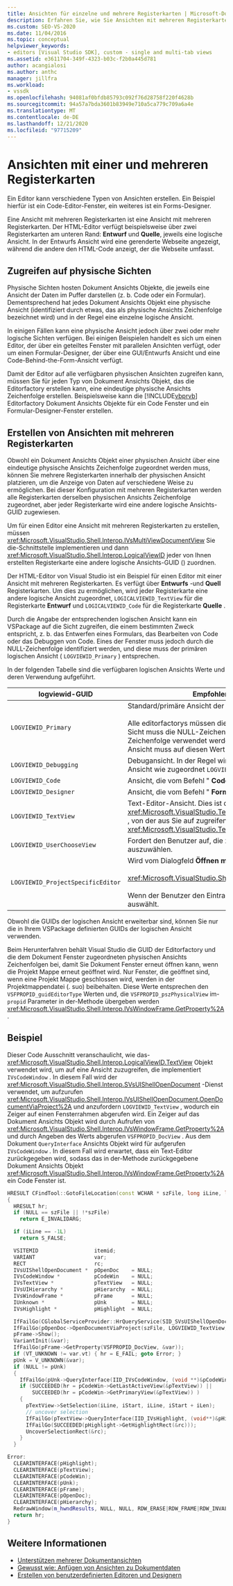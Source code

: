 ```yaml
---
title: Ansichten für einzelne und mehrere Registerkarten | Microsoft-Dokumentation
description: Erfahren Sie, wie Sie Ansichten mit mehreren Registerkarten in Editoren implementieren, z. b. in einem Code-Editor Fenster und einem Forms-Designer
ms.custom: SEO-VS-2020
ms.date: 11/04/2016
ms.topic: conceptual
helpviewer_keywords:
- editors [Visual Studio SDK], custom - single and multi-tab views
ms.assetid: e3611704-349f-4323-b03c-f2b0a445d781
author: acangialosi
ms.author: anthc
manager: jillfra
ms.workload:
- vssdk
ms.openlocfilehash: 94081af0bfdb85793c092f76d28758f220f4628b
ms.sourcegitcommit: 94a57a7bda3601b83949e710a5ca779c709a6a4e
ms.translationtype: MT
ms.contentlocale: de-DE
ms.lasthandoff: 12/21/2020
ms.locfileid: "97715209"
---
```

# <a name="single-and-multi-tab-views"></a>Ansichten mit einer und mehreren Registerkarten
Ein Editor kann verschiedene Typen von Ansichten erstellen. Ein Beispiel hierfür ist ein Code-Editor-Fenster, ein weiteres ist ein Forms-Designer.

 Eine Ansicht mit mehreren Registerkarten ist eine Ansicht mit mehreren Registerkarten. Der HTML-Editor verfügt beispielsweise über zwei Registerkarten am unteren Rand: **Entwurf** und **Quelle**, jeweils eine logische Ansicht. In der Entwurfs Ansicht wird eine gerenderte Webseite angezeigt, während die andere den HTML-Code anzeigt, der die Webseite umfasst.

## <a name="accessing-physical-views"></a>Zugreifen auf physische Sichten
 Physische Sichten hosten Dokument Ansichts Objekte, die jeweils eine Ansicht der Daten im Puffer darstellen (z. b. Code oder ein Formular). Dementsprechend hat jedes Dokument Ansichts Objekt eine physische Ansicht (identifiziert durch etwas, das als physische Ansichts Zeichenfolge bezeichnet wird) und in der Regel eine einzelne logische Ansicht.

 In einigen Fällen kann eine physische Ansicht jedoch über zwei oder mehr logische Sichten verfügen. Bei einigen Beispielen handelt es sich um einen Editor, der über ein geteiltes Fenster mit parallelen Ansichten verfügt, oder um einen Formular-Designer, der über eine GUI/Entwurfs Ansicht und eine Code-Behind-the-Form-Ansicht verfügt.

 Damit der Editor auf alle verfügbaren physischen Ansichten zugreifen kann, müssen Sie für jeden Typ von Dokument Ansichts Objekt, das die Editorfactory erstellen kann, eine eindeutige physische Ansichts Zeichenfolge erstellen. Beispielsweise kann die [!INCLUDE[vbprvb](../code-quality/includes/vbprvb_md.md)] Editorfactory Dokument Ansichts Objekte für ein Code Fenster und ein Formular-Designer-Fenster erstellen.

## <a name="creating-multi-tabbed-views"></a>Erstellen von Ansichten mit mehreren Registerkarten
 Obwohl ein Dokument Ansichts Objekt einer physischen Ansicht über eine eindeutige physische Ansichts Zeichenfolge zugeordnet werden muss, können Sie mehrere Registerkarten innerhalb der physischen Ansicht platzieren, um die Anzeige von Daten auf verschiedene Weise zu ermöglichen. Bei dieser Konfiguration mit mehreren Registerkarten werden alle Registerkarten derselben physischen Ansichts Zeichenfolge zugeordnet, aber jeder Registerkarte wird eine andere logische Ansichts-GUID zugewiesen.

 Um für einen Editor eine Ansicht mit mehreren Registerkarten zu erstellen, müssen <xref:Microsoft.VisualStudio.Shell.Interop.IVsMultiViewDocumentView> Sie die-Schnittstelle implementieren und dann <xref:Microsoft.VisualStudio.Shell.Interop.LogicalViewID> jeder von Ihnen erstellten Registerkarte eine andere logische Ansichts-GUID () zuordnen.

 Der HTML-Editor von Visual Studio ist ein Beispiel für einen Editor mit einer Ansicht mit mehreren Registerkarten. Es verfügt über **Entwurfs** -und **Quell** Registerkarten. Um dies zu ermöglichen, wird jeder Registerkarte eine andere logische Ansicht zugeordnet, `LOGICALVIEWID_TextView` für die Registerkarte **Entwurf** und `LOGICALVIEWID_Code` für die Registerkarte **Quelle** .

 Durch die Angabe der entsprechenden logischen Ansicht kann ein VSPackage auf die Sicht zugreifen, die einem bestimmten Zweck entspricht, z. b. das Entwerfen eines Formulars, das Bearbeiten von Code oder das Debuggen von Code. Eines der Fenster muss jedoch durch die NULL-Zeichenfolge identifiziert werden, und diese muss der primären logischen Ansicht ( `LOGVIEWID_Primary` ) entsprechen.

 In der folgenden Tabelle sind die verfügbaren logischen Ansichts Werte und deren Verwendung aufgeführt.

|logviewid-GUID|Empfohlene Verwendung|
|--------------------|---------------------|
|`LOGVIEWID_Primary`|Standard/primäre Ansicht der Editorfactory.<br /><br /> Alle editorfactorys müssen diesen Wert unterstützen. In dieser Sicht muss die NULL-Zeichenfolge als physische Ansichts Zeichenfolge verwendet werden. Mindestens eine logische Ansicht muss auf diesen Wert festgelegt werden.|
|`LOGVIEWID_Debugging`|Debugansicht. In der Regel wird `LOGVIEWID_Debugging` der gleichen Ansicht wie zugeordnet `LOGVIEWID_Code` .|
|`LOGVIEWID_Code`|Ansicht, die vom Befehl " **Code anzeigen** " gestartet wird.|
|`LOGVIEWID_Designer`|Ansicht, die vom Befehl " **Formular anzeigen** " gestartet wird.|
|`LOGVIEWID_TextView`|Text-Editor-Ansicht. Dies ist die Ansicht, die zurückgibt <xref:Microsoft.VisualStudio.TextManager.Interop.IVsCodeWindow> , von der aus Sie auf zugreifen können <xref:Microsoft.VisualStudio.TextManager.Interop.IVsTextView> .|
|`LOGVIEWID_UserChooseView`|Fordert den Benutzer auf, die zu verwendende Ansicht auszuwählen.|
|`LOGVIEWID_ProjectSpecificEditor`|Wird vom Dialogfeld **Öffnen mit** an<br /><br /> <xref:Microsoft.VisualStudio.Shell.Interop.IVsProject.OpenItem%2A><br /><br /> Wenn der Benutzer den Eintrag "(Projekt Standard-Editor)" auswählt.|

 Obwohl die GUIDs der logischen Ansicht erweiterbar sind, können Sie nur die in Ihrem VSPackage definierten GUIDs der logischen Ansicht verwenden.

 Beim Herunterfahren behält Visual Studio die GUID der Editorfactory und die dem Dokument Fenster zugeordneten physischen Ansichts Zeichenfolgen bei, damit Sie Dokument Fenster erneut öffnen kann, wenn die Projekt Mappe erneut geöffnet wird. Nur Fenster, die geöffnet sind, wenn eine Projekt Mappe geschlossen wird, werden in der Projektmappendatei (. suo) beibehalten. Diese Werte entsprechen den `VSFPROPID_guidEditorType` Werten und, die `VSFPROPID_pszPhysicalView` im- `propid` Parameter in der-Methode übergeben werden <xref:Microsoft.VisualStudio.Shell.Interop.IVsWindowFrame.GetProperty%2A> .

## <a name="example"></a>Beispiel
 Dieser Code Ausschnitt veranschaulicht, wie das- <xref:Microsoft.VisualStudio.Shell.Interop.LogicalViewID.TextView> Objekt verwendet wird, um auf eine Ansicht zuzugreifen, die implementiert `IVsCodeWindow` . In diesem Fall wird der <xref:Microsoft.VisualStudio.Shell.Interop.SVsUIShellOpenDocument> -Dienst verwendet, um aufzurufen <xref:Microsoft.VisualStudio.Shell.Interop.IVsUIShellOpenDocument.OpenDocumentViaProject%2A> und anzufordern `LOGVIEWID_TextView` , wodurch ein Zeiger auf einen Fensterrahmen abgerufen wird. Ein Zeiger auf das Dokument Ansichts Objekt wird durch Aufrufen von <xref:Microsoft.VisualStudio.Shell.Interop.IVsWindowFrame.GetProperty%2A> und durch Angeben des Werts abgerufen `VSFPROPID_DocView` . Aus dem Dokument `QueryInterface` Ansichts Objekt wird für aufgerufen `IVsCodeWindow` . In diesem Fall wird erwartet, dass ein Text-Editor zurückgegeben wird, sodass das in der-Methode zurückgegebene Dokument Ansichts Objekt <xref:Microsoft.VisualStudio.Shell.Interop.IVsWindowFrame.GetProperty%2A> ein Code Fenster ist.

```cpp
HRESULT CFindTool::GotoFileLocation(const WCHAR * szFile, long iLine, long iStart, long iLen)
{
  HRESULT hr;
  if (NULL == szFile || !*szFile)
    return E_INVALIDARG;

  if (iLine == -1L)
    return S_FALSE;

  VSITEMID                  itemid;
  VARIANT                   var;
  RECT                      rc;
  IVsUIShellOpenDocument *  pOpenDoc    = NULL;
  IVsCodeWindow *           pCodeWin    = NULL;
  IVsTextView *             pTextView   = NULL;
  IVsUIHierarchy *          pHierarchy  = NULL;
  IVsWindowFrame *          pFrame      = NULL;
  IUnknown *                pUnk        = NULL;
  IVsHighlight *            pHighlight  = NULL;

  IfFailGo(CGlobalServiceProvider::HrQueryService(SID_SVsUIShellOpenDocument, IID_IVsUIShellOpenDocument, (void **)&pOpenDoc));
  IfFailGo(pOpenDoc->OpenDocumentViaProject(szFile, LOGVIEWID_TextView, NULL, &pHierarchy, &itemid, &pFrame));
  pFrame->Show();
  VariantInit(&var);
  IfFailGo(pFrame->GetProperty(VSFPROPID_DocView, &var));
  if (VT_UNKNOWN != var.vt) { hr = E_FAIL; goto Error; }
  pUnk = V_UNKNOWN(&var);
  if (NULL != pUnk)
  {
    IfFailGo(pUnk->QueryInterface(IID_IVsCodeWindow, (void **)&pCodeWin));
    if (SUCCEEDED(hr = pCodeWin->GetLastActiveView(&pTextView)) ||
        SUCCEEDED(hr = pCodeWin->GetPrimaryView(&pTextView)) )
    {
      pTextView->SetSelection(iLine, iStart, iLine, iStart + iLen);
      // uncover selection
      IfFailGo(pTextView->QueryInterface(IID_IVsHighlight, (void**)&pHighlight));
      IfFailGo(SUCCEEDED(pHighlight->GetHighlightRect(&rc)));
      UncoverSelectionRect(&rc);
    }
  }

Error:
  CLEARINTERFACE(pHighlight);
  CLEARINTERFACE(pTextView);
  CLEARINTERFACE(pCodeWin);
  CLEARINTERFACE(pUnk);
  CLEARINTERFACE(pFrame);
  CLEARINTERFACE(pOpenDoc);
  CLEARINTERFACE(pHierarchy);
  RedrawWindow(m_hwndResults, NULL, NULL, RDW_ERASE|RDW_FRAME|RDW_INVALIDATE|RDW_ALLCHILDREN);
  return hr;
}
```

## <a name="see-also"></a>Weitere Informationen
- [Unterstützen mehrerer Dokumentansichten](../extensibility/supporting-multiple-document-views.md)
- [Gewusst wie: Anfügen von Ansichten zu Dokumentdaten](../extensibility/how-to-attach-views-to-document-data.md)
- [Erstellen von benutzerdefinierten Editoren und Designern](../extensibility/creating-custom-editors-and-designers.md)
